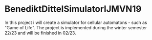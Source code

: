 # BenediktDittelSimulatorIJMVN19

In this project i will create a simulator for cellular automatons - such as "Game of Life".
The project is implemented during the winter semester 22/23 and will be finished in 02/23.
